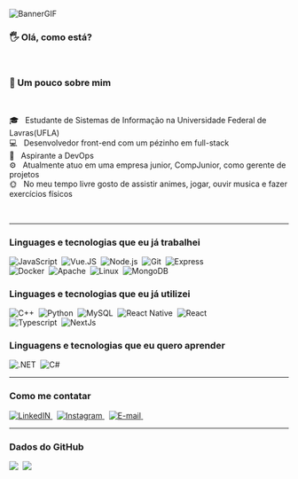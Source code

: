 ![BannerGIF](https://user-images.githubusercontent.com/60272935/114888504-ad8e8b00-9ddf-11eb-81df-67f053a59f7f.gif)

### 🖐 Olá, como está?

<br />

### 👔 Um pouco sobre mim

<br />

🎓 &nbsp; Estudante de Sistemas de Informação na Universidade Federal de Lavras(UFLA)\
💻 &nbsp; Desenvolvedor front-end com um pézinho em full-stack\
🎲 &nbsp; Aspirante a DevOps\
⚙ &nbsp; Atualmente atuo em uma empresa junior, CompJunior, como gerente de projetos\
🌞 &nbsp; No meu tempo livre gosto de assistir animes, jogar, ouvir musica e fazer exercícios físicos

<br />

---

### Linguages e tecnologias que eu já trabalhei

![JavaScript](https://img.shields.io/badge/-Javascript-252525?style=for-the-badge&logo=javascript)&nbsp;
![Vue.JS](https://img.shields.io/badge/-Vue.js-252525?style=for-the-badge&logo=vue.js)&nbsp;
![Node.js](https://img.shields.io/badge/-Node.js-252525?style=for-the-badge&logo=node.js)&nbsp;
![Git](https://img.shields.io/badge/-Git-252525?style=for-the-badge&logo=git)&nbsp;
![Express](https://img.shields.io/badge/-ExpressJS-252525?style=for-the-badge&logo=express)\
![Docker](https://img.shields.io/badge/-Docker-252525?style=for-the-badge&logo=docker)&nbsp;
![Apache](https://img.shields.io/badge/-Apache-252525?style=for-the-badge&logo=apache&logoColor=red)&nbsp;
![Linux](https://img.shields.io/badge/-Linux-252525?style=for-the-badge&logo=linux)&nbsp;
![MongoDB](https://img.shields.io/badge/-MongoDB-252525?style=for-the-badge&logo=mongodb)&nbsp;

### Linguages e tecnologias que eu já utilizei

![C++](https://img.shields.io/badge/-C++-252525?style=for-the-badge&logo=c%2B%2B)&nbsp;
![Python](https://img.shields.io/badge/-Python-252525?style=for-the-badge&logo=python)&nbsp;
![MySQL](https://img.shields.io/badge/-MySQL-252525?style=for-the-badge&logo=mysql)&nbsp;
![React Native](https://img.shields.io/badge/-React%20Native-252525?style=for-the-badge&logo=react)&nbsp;
![React](https://img.shields.io/badge/-React-252525?style=for-the-badge&logo=react)\
![Typescript](https://img.shields.io/badge/-Typescript-252525?style=for-the-badge&logo=typeScript)&nbsp;
![NextJs](https://img.shields.io/badge/-NextJs-252525?style=for-the-badge&logo=next.js)&nbsp;

### Linguagens e tecnologias que eu quero aprender

![.NET](https://img.shields.io/badge/-.NET-252525?style=for-the-badge&logo=.net)&nbsp;
![C#](https://img.shields.io/badge/c%23%20-252525?&style=for-the-badge&logo=c-sharp)&nbsp;

---

### Como me contatar

<a target="_blank" href="https://www.linkedin.com/in/glaucio-martins-80574213b/">
  <img alt="LinkedIN" src="https://img.shields.io/badge/linkedin%20-%230077B5.svg?&style=flat&logo=linkedin&logoColor=white" /> 
</a>&nbsp;

<a target="_blank" href="https://www.instagram.com/glaucio_m_l">
  <img alt="Instagram" src="https://img.shields.io/badge/-@glaucio_m_l-E4405F?style=flat&logo=Instagram&logoColor=white" />
</a>&nbsp;

<a target="_blank" href="mailto:glaucionepre@gmail.com">
  <img alt="E-mail" src="https://img.shields.io/badge/Gmail-D14836?style=flat&logo=gmail&logoColor=white" />
</a>&nbsp;

---

### Dados do GitHub

![](https://github-readme-stats.vercel.app/api?username=glaucio798&show_icons=true&theme=vue)&nbsp;
![](https://github-readme-stats.vercel.app/api/top-langs/?username=glaucio798&layout=compact&theme=vue)

<!--
**glaucio798/glaucio798** is a ✨ _special_ ✨ repository because its `README.md` (this file) appears on your GitHub profile.

Here are some ideas to get you started:

- 🔭 I’m currently working on ...
- 🌱 I’m currently learning ...
- 👯 I’m looking to collaborate on ...
- 🤔 I’m looking for help with ...
- 💬 Ask me about ...
- 📫 How to reach me: ...
- 😄 Pronouns: ...
- ⚡ Fun fact: ...
-->
